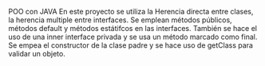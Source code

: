 POO con JAVA
En este proyecto se utiliza la Herencia directa entre clases, la herencia multiple entre interfaces.
Se emplean métodos públicos, métodos default y métodos estátifcos en las interfaces.
También se hace el uso de una inner interface privada y se usa un método  marcado como final.
Se empea el constructor de la clase padre y se hace uso de getClass para validar un objeto.
